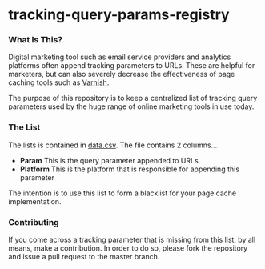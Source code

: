 # tracking-query-params-registry

### What Is This?

Digital marketing tool such as email service providers and analytics platforms often append tracking parameters to URLs. These are helpful for marketers, but can also severely decrease the effectiveness of page caching tools such as [Varnish](https://www.varnish-cache.org/).

The purpose of this repository is to keep a centralized list of tracking query parameters used by the huge range of online marketing tools in use today.

### The List

The lists is contained in [data.csv](https://github.com/mpchadwick/tracking-query-params-registry/blob/master/data.csv). The file contains 2 columns...

- **Param** This is the query parameter appended to URLs
- **Platform** This is the platform that is responsible for appending this parameter

The intention is to use this list to form a blacklist for your page cache implementation.

### Contributing

If you come across a tracking parameter that is missing from this list, by all means, make a contribution. In order to do so, please fork the repository and issue a pull request to the master branch.
